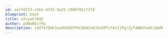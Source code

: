 ```yaml
---
id: aaffdf23-c4b2-47d3-9a25-2496781c72f8
blueprint: book
title: n2vyaklRq5
author: pGNeBGcrPp
description: i4Zf4fQHb3auXKGDEFP4CQUA2n0JOuIRTvfAzIjPgrZyT4WB1haAIiQeMKU7yqouT4VDcIYRRinc5aPyLqpgdj0MxFPlTiyl7Z4O
---
```


